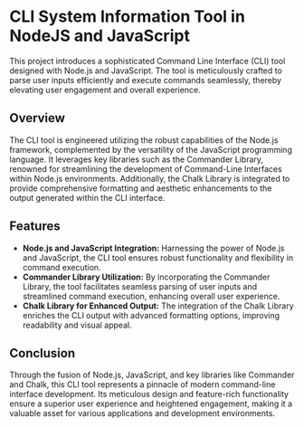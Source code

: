 # CLI System Information Tool in NodeJS and JavaScript

This project introduces a sophisticated Command Line Interface (CLI) tool designed with Node.js and JavaScript. The tool is meticulously crafted to parse user inputs efficiently and execute commands seamlessly, thereby elevating user engagement and overall experience.

## Overview

The CLI tool is engineered utilizing the robust capabilities of the Node.js framework, complemented by the versatility of the JavaScript programming language. It leverages key libraries such as the Commander Library, renowned for streamlining the development of Command-Line Interfaces within Node.js environments. Additionally, the Chalk Library is integrated to provide comprehensive formatting and aesthetic enhancements to the output generated within the CLI interface.

## Features

- **Node.js and JavaScript Integration:** Harnessing the power of Node.js and JavaScript, the CLI tool ensures robust functionality and flexibility in command execution.
- **Commander Library Utilization:** By incorporating the Commander Library, the tool facilitates seamless parsing of user inputs and streamlined command execution, enhancing overall user experience.
- **Chalk Library for Enhanced Output:** The integration of the Chalk Library enriches the CLI output with advanced formatting options, improving readability and visual appeal.

## Conclusion

Through the fusion of Node.js, JavaScript, and key libraries like Commander and Chalk, this CLI tool represents a pinnacle of modern command-line interface development. Its meticulous design and feature-rich functionality ensure a superior user experience and heightened engagement, making it a valuable asset for various applications and development environments.
